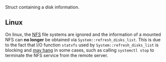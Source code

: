 Struct containing a disk information.

## Linux

On linux, the [NFS](https://en.wikipedia.org/wiki/Network_File_System) file systems are ignored and the information of a mounted NFS can **no longer** be obtained via `System::refresh_disks_list`. This is due to the fact that I/O function `statvfs` used by `System::refresh_disks_list` is blocking and [may hang](https://github.com/GuillaumeGomez/sysinfo/pull/876) in some cases, such as calling `systemctl stop` to terminate the NFS service from the remote server.